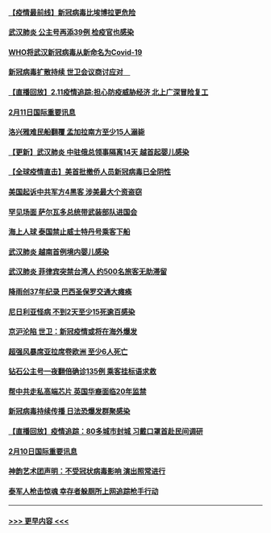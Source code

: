 #### [【疫情最前线】新冠病毒比埃博拉更危险](../pages/prog202/a102775043.md?t=02121044) 
#### [武汉肺炎 公主号再添39例 检疫官也感染](../pages/prog202/a102775031.md?t=02121044) 
#### [WHO将武汉新冠病毒从新命名为Covid-19](../pages/prog202/a102774891.md?t=02121044) 
#### [新冠病毒扩散持续 世卫会议商讨应对　](../pages/prog202/a102774850.md?t=02121044) 
#### [【直播回放】2.11疫情追踪:担心防疫威胁经济 北上广深冒险复工](../pages/prog202/a102774741.md?t=02121044) 
#### [2月11日国际重要讯息](../pages/prog202/a102774621.md?t=02121044) 
#### [洛兴雅难民船翻覆 孟加拉南方至少15人溺毙](../pages/prog202/a102774586.md?t=02121044) 
#### [【更新】武汉肺炎 中驻俄总领事隔离14天 越首起婴儿感染](../pages/prog202/a102770740.md?t=02121044) 
#### [【全球疫情直击】美首批撤侨人员新冠病毒已全阴性](../pages/prog202/a102774523.md?t=02121044) 
#### [美国起诉中共军方4黑客 涉美最大个资盗窃](../pages/prog202/a102774508.md?t=02121044) 
#### [罕见场面  萨尔瓦多总统带武装部队进国会](../pages/prog202/a102774494.md?t=02121044) 
#### [海上人球 泰国禁止威士特丹号乘客下船](../pages/prog202/a102774384.md?t=02121044) 
#### [武汉肺炎 越南首例境内婴儿感染](../pages/prog202/a102774365.md?t=02121044) 
#### [武汉肺炎 菲律宾突禁台湾人 约500名旅客无助滞留](../pages/prog202/a102774288.md?t=02121044) 
#### [降雨创37年纪录 巴西圣保罗交通大瘫痪](../pages/prog202/a102774273.md?t=02121044) 
#### [尼日利亚怪病 不到2天至少15死逾百感染](../pages/prog202/a102774260.md?t=02121044) 
#### [京沪沦陷 世卫：新冠疫情或将在海外爆发](../pages/prog202/a102774135.md?t=02121044) 
#### [超强风暴席亚拉席卷欧洲 至少6人死亡](../pages/prog202/a102774122.md?t=02121044) 
#### [钻石公主号一夜翻倍确诊135例 乘客挂标语求救](../pages/prog202/a102774041.md?t=02121044) 
#### [帮中共走私高端芯片 英国华裔面临20年监禁](../pages/prog202/a102774002.md?t=02121044) 
#### [新冠病毒持续传播 日法恐爆发群聚感染](../pages/prog202/a102773992.md?t=02121044) 
#### [【直播回放】疫情追踪：80多城市封城 习戴口罩首赴民间调研](../pages/prog202/a102773728.md?t=02121044) 
#### [2月10日国际重要讯息](../pages/prog202/a102773759.md?t=02121044) 
#### [神韵艺术团声明：不受冠状病毒影响 演出照常进行](../pages/prog202/a102773674.md?t=02121044) 
#### [泰军人枪击惊魂 幸存者躲厕所上网追踪枪手行动](../pages/prog202/a102773660.md?t=02121044) 

----
#### [ >>> 更早内容 <<< ](../indexes/prog202-earlier.md)
